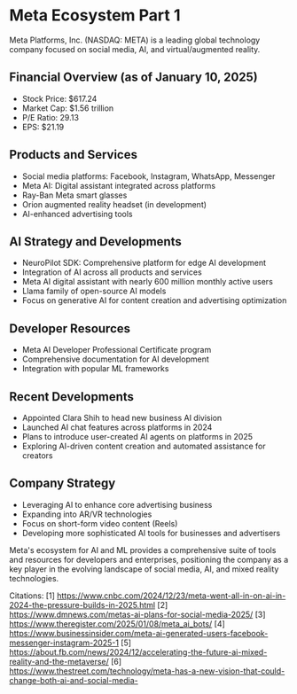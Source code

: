 # Meta Ecosystem Part 1


Meta Platforms, Inc. (NASDAQ: META) is a leading global technology company focused on social media, AI, and virtual/augmented reality.

## Financial Overview (as of January 10, 2025)

- Stock Price: $617.24
- Market Cap: $1.56 trillion
- P/E Ratio: 29.13
- EPS: $21.19

## Products and Services

- Social media platforms: Facebook, Instagram, WhatsApp, Messenger
- Meta AI: Digital assistant integrated across platforms
- Ray-Ban Meta smart glasses
- Orion augmented reality headset (in development)
- AI-enhanced advertising tools

## AI Strategy and Developments

- NeuroPilot SDK: Comprehensive platform for edge AI development
- Integration of AI across all products and services
- Meta AI digital assistant with nearly 600 million monthly active users
- Llama family of open-source AI models
- Focus on generative AI for content creation and advertising optimization

## Developer Resources

- Meta AI Developer Professional Certificate program
- Comprehensive documentation for AI development
- Integration with popular ML frameworks

## Recent Developments

- Appointed Clara Shih to head new business AI division
- Launched AI chat features across platforms in 2024
- Plans to introduce user-created AI agents on platforms in 2025
- Exploring AI-driven content creation and automated assistance for creators

## Company Strategy

- Leveraging AI to enhance core advertising business
- Expanding into AR/VR technologies
- Focus on short-form video content (Reels)
- Developing more sophisticated AI tools for businesses and advertisers

Meta's ecosystem for AI and ML provides a comprehensive suite of tools and resources for developers and enterprises, positioning the company as a key player in the evolving landscape of social media, AI, and mixed reality technologies.

Citations:
[1] https://www.cnbc.com/2024/12/23/meta-went-all-in-on-ai-in-2024-the-pressure-builds-in-2025.html
[2] https://www.dmnews.com/metas-ai-plans-for-social-media-2025/
[3] https://www.theregister.com/2025/01/08/meta_ai_bots/
[4] https://www.businessinsider.com/meta-ai-generated-users-facebook-messenger-instagram-2025-1
[5] https://about.fb.com/news/2024/12/accelerating-the-future-ai-mixed-reality-and-the-metaverse/
[6] https://www.thestreet.com/technology/meta-has-a-new-vision-that-could-change-both-ai-and-social-media-
